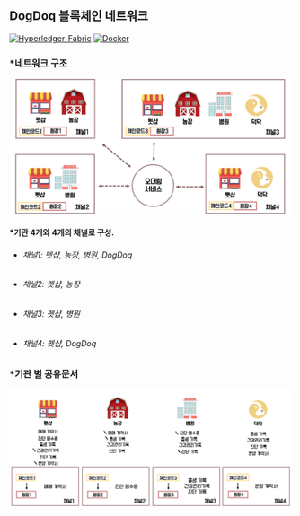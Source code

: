  ## DogDoq 블록체인 네트워크
[![Hyperledger-Fabric](https://img.shields.io/badge/Hyperledger--Fabric-1.4.0-green.svg)](https://www.hyperledger.org/projects/fabric)
[![Docker](https://img.shields.io/badge/Docker-18.09.3-blue.svg)](https://www.docker.com/)
### *네트워크 구조
![NetworkImage](./images/dogdoq-network-image.png)

#### *기관 4개와 4개의 채널로 구성.
  * ###### 채널1: 펫샵, 농장, 병원, DogDoq
  * ###### 채널2: 펫샵, 농장
  * ###### 채널3: 펫샵, 병원
  * ###### 채널4: 펫샵, DogDoq
### *기관 별 공유문서
![NetworkImage2](./images/dogdoq-network-image2.png)
